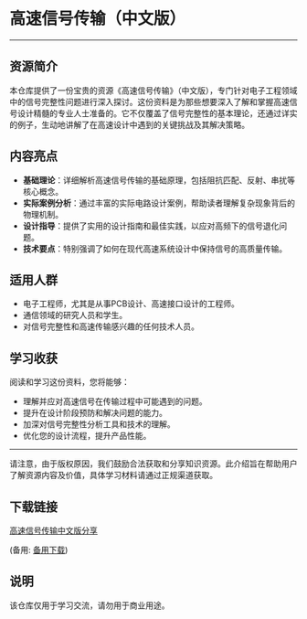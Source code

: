 # 高速信号传输（中文版）

---

## 资源简介

本仓库提供了一份宝贵的资源《高速信号传输》（中文版），专门针对电子工程领域中的信号完整性问题进行深入探讨。这份资料是为那些想要深入了解和掌握高速信号设计精髓的专业人士准备的。它不仅覆盖了信号完整性的基本理论，还通过详实的例子，生动地讲解了在高速设计中遇到的关键挑战及其解决策略。

## 内容亮点

- **基础理论**：详细解析高速信号传输的基础原理，包括阻抗匹配、反射、串扰等核心概念。
- **实际案例分析**：通过丰富的实际电路设计案例，帮助读者理解复杂现象背后的物理机制。
- **设计指导**：提供了实用的设计指南和最佳实践，以应对高频下的信号退化问题。
- **技术要点**：特别强调了如何在现代高速系统设计中保持信号的高质量传输。

## 适用人群

- 电子工程师，尤其是从事PCB设计、高速接口设计的工程师。
- 通信领域的研究人员和学生。
- 对信号完整性和高速传输感兴趣的任何技术人员。

## 学习收获

阅读和学习这份资料，您将能够：

- 理解并应对高速信号在传输过程中可能遇到的问题。
- 提升在设计阶段预防和解决问题的能力。
- 加深对信号完整性分析工具和技术的理解。
- 优化您的设计流程，提升产品性能。

---

请注意，由于版权原因，我们鼓励合法获取和分享知识资源。此介绍旨在帮助用户了解资源内容及价值，具体学习材料请通过正规渠道获取。

## 下载链接
[高速信号传输中文版分享](https://pan.quark.cn/s/e3cc0068d75e) 

(备用: [备用下载](https://pan.baidu.com/s/1aQyuw52GJQbd-9Q70K77ww?pwd=1234))

## 说明

该仓库仅用于学习交流，请勿用于商业用途。
